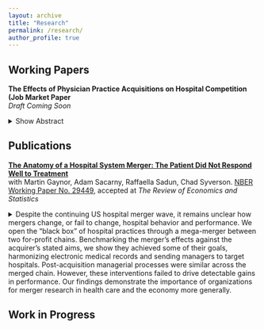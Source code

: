 ```yaml
---
layout: archive
title: "Research"
permalink: /research/
author_profile: true
---
```


## Working Papers 
**The Effects of Physician Practice Acquisitions on Hospital Competition (Job Market Paper**  
*Draft Coming Soon*  
<details>
<summary>Show Abstract</summary>
<br>
Abstract: Consolidation between hospitals and physician practices is a ubiquitous feature of health care markets across the US. This paper examines the impacts of hospital-physician prac- tice acquisition on physician referrals, hospital prices, and welfare using detailed administrative claims data from the Massachusetts APCD. I find that the effects vary substantially across dom- inant and non-dominant hospital systems in the state. Among non-dominant hospitals, acquisi- tion leads to a 20 percentage point increase in within-system referral rates and to higher hospital prices. In contrast, physician practice acquisition by a dominant hospital does not meaningfully shift referrals nor raise negotiated prices. To rationalize these empirical observations, I develop a bargaining model of competition and use the estimates to evaluate the effects of changes in physician practice ownership. The model demonstrates how changes in referral demand due to practice consolidation enhances the bargaining leverage of the acquiring hospital system. I then simulate the hospital acquisition of every physician practice in the state, and I find that hospital prices increase by $198.58 per admission, though effects are larger across non-dominant firms. Higher payments to hospitals decrease insurer surplus. Patient welfare declines due to shifts in physician referrals post-acquisition.
</details>



## Publications 
[**The Anatomy of a Hospital System Merger: The Patient Did Not Respond Well to Treatment**](http://shruthi-venkatesh.github.io/files/GSSSV-Hospital-Merger-2023-09.pdf)  
with Martin Gaynor, Adam Sacarny, Raffaella Sadun, Chad Syverson. [NBER Working Paper No. 29449](https://www.nber.org/papers/w29449), accepted at *The Review of Economics and Statistics* 
<details>
<summary>
Despite the continuing US hospital merger wave, it remains unclear how mergers change, or fail to change, hospital behavior and performance. We open the “black box” of hospital practices through a mega-merger between two for-profit chains. Benchmarking the merger’s effects against the acquirer’s stated aims, we show they achieved some of their goals, harmonizing electronic medical records and sending managers to target hospitals. Post-acquisition managerial processes were similar across the merged chain. However, these interventions failed to drive detectable gains in performance. Our findings demonstrate the importance of organizations for merger research in health care and the economy more generally.
</details>


## Work in Progress 



